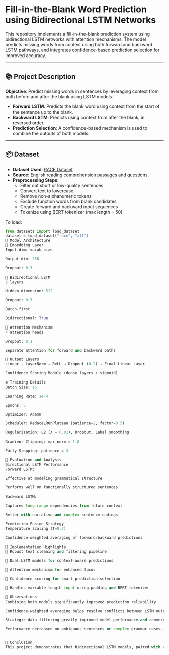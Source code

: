 # Fill-in-the-Blank Word Prediction using Bidirectional LSTM Networks

This repository implements a fill-in-the-blank prediction system using bidirectional LSTM networks with attention mechanisms. The model predicts missing words from context using both forward and backward LSTM pathways, and integrates confidence-based prediction selection for improved accuracy.

---

## 📚 Project Description

**Objective**: Predict missing words in sentences by leveraging context from both before and after the blank using LSTM models.

- **Forward LSTM**: Predicts the blank word using context from the start of the sentence up to the blank.
- **Backward LSTM**: Predicts using context from after the blank, in reversed order.
- **Prediction Selection**: A confidence-based mechanism is used to combine the outputs of both models.

---

## 📦 Dataset

- **Dataset Used**: [RACE Dataset](https://huggingface.co/datasets/race)
- **Source**: English reading comprehension passages and questions.
- **Preprocessing Steps**:
  - Filter out short or low-quality sentences
  - Convert text to lowercase
  - Remove non-alphanumeric tokens
  - Exclude function words from blank candidates
  - Create forward and backward input sequences
  - Tokenize using BERT tokenizer (max length = 50)

To load:
```python
from datasets import load_dataset
dataset = load_dataset("race", "all")
🧠 Model Architecture
🔹 Embedding Layer
Input dim: vocab_size

Output dim: 256

Dropout: 0.3

🔹 Bidirectional LSTM
2 layers

Hidden dimension: 512

Dropout: 0.3

Batch-first

Bidirectional: True

🔹 Attention Mechanism
4 attention heads

Dropout: 0.1

Separate attention for forward and backward paths

🔹 Output Layers
Linear → LayerNorm → ReLU → Dropout (0.2) → Final Linear Layer

Confidence Scoring Module (dense layers + sigmoid)

⚙️ Training Details
Batch Size: 16

Learning Rate: 1e-4

Epochs: 5

Optimizer: AdamW

Scheduler: ReduceLROnPlateau (patience=2, factor=0.5)

Regularization: L2 (λ = 0.01), Dropout, Label smoothing

Gradient Clipping: max_norm = 1.0

Early Stopping: patience = 3

🔬 Evaluation and Analysis
Directional LSTM Performance
Forward LSTM:

Effective at modeling grammatical structure

Performs well on functionally structured sentences

Backward LSTM:

Captures long-range dependencies from future context

Better with narrative and complex sentence endings

Prediction Fusion Strategy
Temperature scaling (T=0.7)

Confidence-weighted averaging of forward/backward predictions

🧪 Implementation Highlights
🔹 Robust text cleaning and filtering pipeline

🔹 Dual LSTM models for context-aware predictions

🔹 Attention mechanism for enhanced focus

🔹 Confidence scoring for smart prediction selection

🔹 Handles variable-length input using padding and BERT tokenizer

🧠 Observations
Combining both models significantly improved prediction reliability.

Confidence-weighted averaging helps resolve conflicts between LSTM outputs.

Strategic data filtering greatly improved model performance and convergence.

Performance decreased on ambiguous sentences or complex grammar cases.


🏁 Conclusion
This project demonstrates that bidirectional LSTM models, paired with attention and confidence scoring, can effectively handle the fill-in-the-blank task on unstructured language data. By balancing context from both directions, we can achieve a robust prediction system for natural language understanding tasks.

